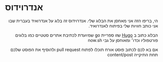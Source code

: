 # אנדרוידוס

<p dir="rtl">
הי, בריפו הזה אני מאחסן את הבלוג שלי.
אנדרוידוס זה בלוג על אנדרואיד בעברית שבו אני כותב חוויות שלי בפיתוח לאנדרואיד.
</p>

<p dir="rtl">
הבלוג כתוב ב <a href="https://gohugo.io">Hugo</a>
שזו ספריית go שמיועדת לכתיבת אתרים סטטיים כמו בלוגים פורטפוליו וכדו׳
ומאוחסן על גבי now.sh 
</p>

<p dir="rtl">
אם בא לכם לכתוב פוסט אורח תוכלו לפתוח pull request ולהוסיף את הפוסט שלכם תחת התיקייה content/post
</p>
